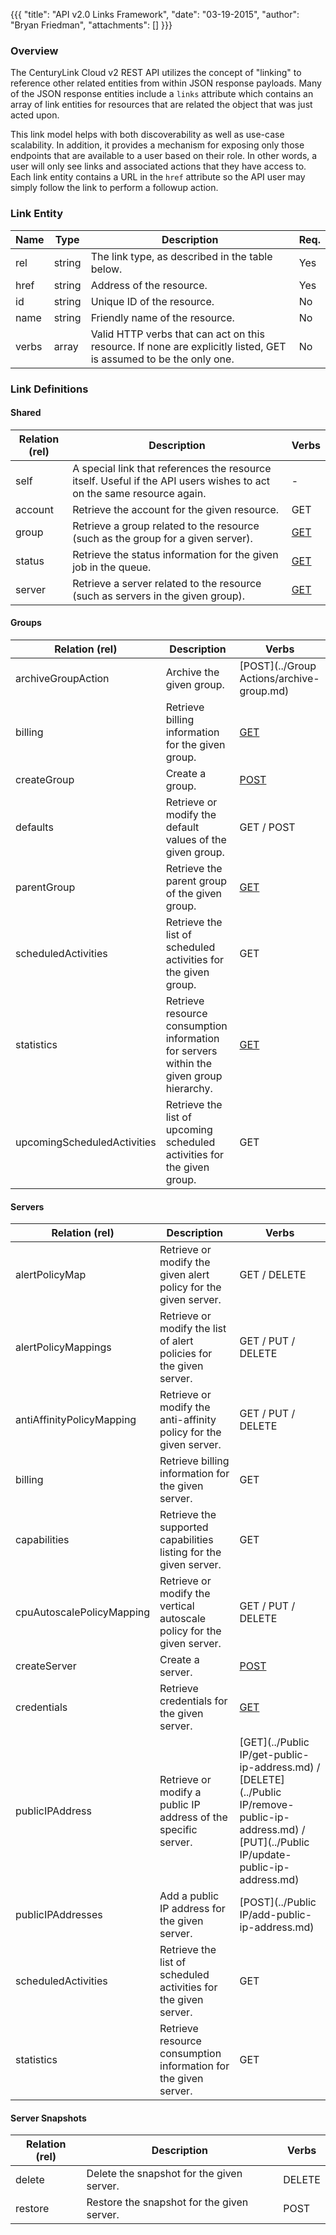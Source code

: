 {{{
  "title": "API v2.0 Links Framework",
  "date": "03-19-2015",
  "author": "Bryan Friedman",
  "attachments": []
}}}

### Overview

The CenturyLink Cloud v2 REST API utilizes the concept of "linking" to reference other related entities from within JSON response payloads. Many of the JSON response entities include a `links` attribute which contains an array of link entities for resources that are related the object that was just acted upon.

This link model helps with both discoverability as well as use-case scalability. In addition, it provides a mechanism for exposing only those endpoints that are available to a user based on their role. In other words, a user will only see links and associated actions that they have access to. Each link entity contains a URL in the `href` attribute so the API user may simply follow the link to perform a followup action.

### Link Entity

| Name | Type | Description | Req. |
| --- | --- | --- | --- |
| rel | string | The link type, as described in the table below. | Yes |
| href | string | Address of the resource. | Yes |
| id | string | Unique ID of the resource. | No |
| name | string | Friendly name of the resource. | No |
| verbs | array | Valid HTTP verbs that can act on this resource. If none are explicitly listed, GET is assumed to be the only one. | No |

### Link Definitions

#### Shared

| Relation (rel) | Description | Verbs |
| --- | --- | --- |
| self | A special link that references the resource itself. Useful if the API users wishes to act on the same resource again. | - |
| account | Retrieve the account for the given resource. | GET |
| group | Retrieve a group related to the resource (such as the group for a given server). | [GET](../Groups/get-group.md) |
| status | Retrieve the status information for the given job in the queue. | [GET](../Queue/get-status.md) |
| server | Retrieve a server related to the resource (such as servers in the given group). | [GET](../Servers/get-server.md) |


#### Groups

| Relation (rel) | Description | Verbs |
| --- | --- | --- |
| archiveGroupAction | Archive the given group. | [POST](../Group Actions/archive-group.md)
| billing | Retrieve billing information for the given group. | [GET](../Group/get-group-billing-details.md) |
| createGroup | Create a group. | [POST](../Groups/create-group.md) |
| defaults | Retrieve or modify the default values of the given group. | GET / POST |
| parentGroup | Retrieve the parent group of the given group. | [GET](../Groups/get-group.md) |
| scheduledActivities | Retrieve the list of scheduled activities for the given group. | GET |
| statistics | Retrieve resource consumption information for servers within the given group hierarchy. | [GET](../Group/get-group-monitoring-statistics.md) |
| upcomingScheduledActivities | Retrieve the list of upcoming scheduled activities for the given group. | GET |

#### Servers

| Relation (rel) | Description | Verbs |
| --- | --- | --- |
| alertPolicyMap | Retrieve or modify the given alert policy for the given server. | GET / DELETE |
| alertPolicyMappings | Retrieve or modify the list of alert policies for the given server. | GET / PUT / DELETE |
| antiAffinityPolicyMapping | Retrieve or modify the anti-affinity policy for the given server. | GET / PUT / DELETE |
| billing | Retrieve billing information for the given server. | GET |
| capabilities | Retrieve the supported capabilities listing for the given server. | GET |
| cpuAutoscalePolicyMapping | Retrieve or modify the vertical autoscale policy for the given server. | GET / PUT / DELETE |
| createServer | Create a server. | [POST](../Servers/create-server.md) |
| credentials | Retrieve credentials for the given server. | [GET](../Servers/get-server-credentials.md)
| publicIPAddress | Retrieve or modify a public IP address of the specific server. | [GET](../Public IP/get-public-ip-address.md) / [DELETE](../Public IP/remove-public-ip-address.md) / [PUT](../Public IP/update-public-ip-address.md) |
| publicIPAddresses | Add a public IP address for the given server. | [POST](../Public IP/add-public-ip-address.md) |
| scheduledActivities | Retrieve the list of scheduled activities for the given server. | GET |
| statistics | Retrieve resource consumption information for the given server. | GET |

#### Server Snapshots

| Relation (rel) | Description | Verbs |
| --- | --- | --- |
| delete | Delete the snapshot for the given server. | DELETE |
| restore | Restore the snapshot for the given server. | POST |
